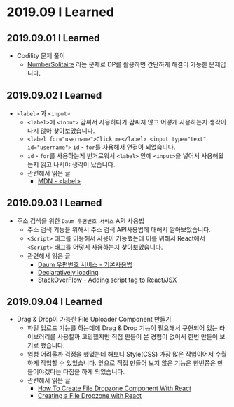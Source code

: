 # 2019.09 I Learned

## 2019.09.01 I Learned

- Codility 문제 풀이
  - [NumberSolitaire](https://app.codility.com/programmers/lessons/17-dynamic_programming/number_solitaire/) 라는 문제로 DP를 활용하면 간단하게 해결이 가능한 문제입니다.

## 2019.09.02 I Learned

- `<label>` 과 `<input>`
  - `<label>`에 `<input>` 감싸서 사용하다가 감싸지 않고 어떻게 사용하는지 생각이 나지 않아 찾아보았습니다.
  - `<label for="username">Click me</label> <input type="text" id="username">`
    `id` - `for`를 사용해서 연결이 되었습니다.
  - `id` - `for`를 사용하는게 번거로워서 `<label>` 안에 `<input>`을 넣어서 사용해왔는지 읽고 나서야 생각이 났습니다.
  - 관련해서 읽은 글
    - [MDN - \<label\>](https://developer.mozilla.org/en-US/docs/Web/HTML/Element/label)

## 2019.09.03 I Learned

- 주소 검색을 위한 `Daum 우편번호 서비스` API 사용법
  - 주소 검색 기능을 위해서 주소 검색 API사용법에 대해서 알아보았습니다.
  - `<Script>` 태그를 이용해서 사용이 가능했는데 이를 위해서 React에서 `<Script>` 태그를 어떻게 사용하는지 찾아보았습니다.
  - 관련해서 읽은 글
    - [Daum 우편번호 서비스 - 기본사용법](https://spi.maps.daum.net/postcode/guidessl#usage)
    - [Declaratively loading](https://www.fullstackreact.com/articles/Declaratively_loading_JS_libraries/index.html)
    - [StackOverFlow - Adding script tag to React/JSX](https://stackoverflow.com/questions/34424845/adding-script-tag-to-react-jsx)

## 2019.09.04 I Learned

- Drag & Drop이 가능한 File Uploader Component 만들기
  - 파일 업로드 기능를 하는데에 Drag & Drop 기능이 필요해서 구현되어 있는 라이브러리를 사용할까 고민했지만 직접 만들어 본 경험이 없어서 한번 만들어 보기로 했습니다.
  - 엄청 어려울까 걱정을 했었는데 해보니 Style(CSS) 가장 많은 작업이어서 수월하게 작업할 수 있었습니다. 앞으로 직접 만들어 보지 않은 기능은 한번쯤은 만들어야겠다는 다짐을 하게 되었습니다.
  - 관련해서 읽은 글
    - [How To Create File Dropzone Component With React](https://medium.com/quick-code/how-to-create-file-dropzone-component-with-react-41e5f958d3f2)
    - [Creating a File Dropzone with React](https://malcoded.com/posts/react-dropzone/)
